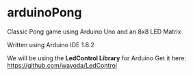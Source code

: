 # arduinoPong
Classic Pong game using Arduino Uno and an 8x8 LED Matrix

Written using Arduino IDE 1.8.2

We will be using the **LedControl Library** for Arduino
Get it here: https://github.com/wayoda/LedControl

